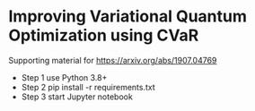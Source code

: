 # Improving Variational Quantum Optimization using CVaR
Supporting material for https://arxiv.org/abs/1907.04769

- Step 1 use Python 3.8+
- Step 2 pip install -r requirements.txt
- Step 3 start Jupyter notebook
